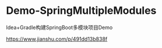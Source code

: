# Demo-SpringMultipleModules
Idea+Gradle构建SpringBoot多模块项目Demo


https://www.jianshu.com/p/491dd13b838f
